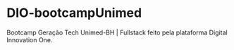 # DIO-bootcampUnimed
Bootcamp Geração Tech Unimed-BH | Fullstack feito pela plataforma Digital Innovation One.
